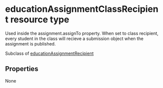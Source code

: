 # educationAssignmentClassRecipient resource type


Used inside the assignment.assignTo property.  When set to class recipient, every student in the class will 
recieve a submission object when the assignment is published.

Subclass of [educationAssignmentRecipient](educationassignmentrecipient.md)

## Properties
None

<!-- uuid: 8fcb5dbc-d5aa-4681-8e31-b001d5168d79
2015-10-25 14:57:30 UTC -->
<!-- {
  "type": "#page.annotation",
  "description": "educationAssignmentClassRecipient resource",
  "keywords": "",
  "section": "documentation",
  "tocPath": ""
}-->